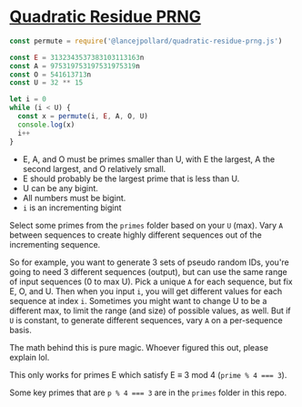 
# [Quadratic Residue PRNG](https://preshing.com/20121224/how-to-generate-a-sequence-of-unique-random-integers/)

```js
const permute = require('@lancejpollard/quadratic-residue-prng.js')

const E = 3132343537383103113163n
const A = 975319753197531975319n
const O = 541613713n
const U = 32 ** 15

let i = 0
while (i < U) {
  const x = permute(i, E, A, O, U)
  console.log(x)
  i++
}
```

- E, A, and O must be primes smaller than U, with E the largest, A the second largest, and O relatively small.
- E should probably be the largest prime that is less than U.
- U can be any bigint.
- All numbers must be bigint.
- `i` is an incrementing bigint

Select some primes from the `primes` folder based on your `U` (max). Vary `A` between sequences to create highly different sequences out of the incrementing sequence.

So for example, you want to generate 3 sets of pseudo random IDs, you're going to need 3 different sequences (output), but can use the same range of input sequences (0 to max U). Pick a unique `A` for each sequence, but fix E, O, and U. Then when you input `i`, you will get different values for each sequence at index `i`. Sometimes you might want to change U to be a different max, to limit the range (and size) of possible values, as well. But if `U` is constant, to generate different sequences, vary `A` on a per-sequence basis.

The math behind this is pure magic. Whoever figured this out, please explain lol.

This only works for primes E which satisfy E ≡ 3 mod 4 (`prime % 4 === 3`).

Some key primes that are `p % 4 === 3` are in the `primes` folder in this repo.
